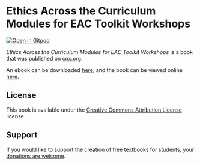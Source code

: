 # Ethics Across the Curriculum Modules for EAC Toolkit Workshops

[![Open in Gitpod](https://gitpod.io/button/open-in-gitpod.svg)](https://gitpod.io/from-referrer/)

_Ethics Across the Curriculum Modules for EAC Toolkit Workshops_ is a book that was published on [cnx.org](https://cnx.org/).

An ebook can be downloaded [here](https://github.com/cnx-user-books/cnxbook-ethics-across-the-curriculum-modules-for-eac-toolkit-workshops/releases/latest), and the book can be viewed online [here](https://github.com/cnx-user-books/cnxbook-ethics-across-the-curriculum-modules-for-eac-toolkit-workshops/releases/latest).

## License
This book is available under the [Creative Commons Attribution License](./LICENSE) license.

## Support
If you would like to support the creation of free textbooks for students, your [donations are welcome](https://riceconnect.rice.edu/donation/support-openstax-banner).
